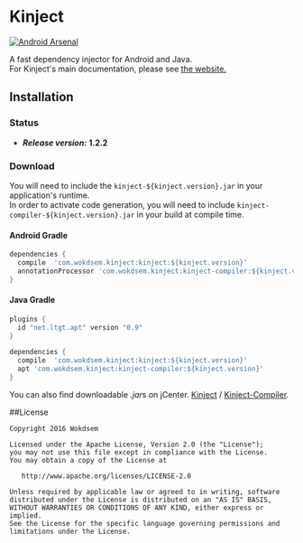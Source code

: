 
# Kinject

[![Android Arsenal](https://img.shields.io/badge/Android%20Arsenal-Kinject-green.svg?style=true)](https://android-arsenal.com/details/1/3931)

A fast dependency injector for Android and Java.  
For Kinject's main documentation, please see [the website.](http://wokdsem.github.io/Kinject/)
 
## Installation

### Status
* ***Release version:*** **1.2.2**

### Download 
You will need to include the `kinject-${kinject.version}.jar` in your application's runtime.  
In order to activate code generation, you will need to include `kinject-compiler-${kinject.version}.jar`
in your build at compile time.

#### Android Gradle

```groovy
dependencies {
  compile  'com.wokdsem.kinject:kinject:${kinject.version}'
  annotationProcessor 'com.wokdsem.kinject:kinject-compiler:${kinject.version}'
}
```

#### Java Gradle

```groovy
plugins {
  id "net.ltgt.apt" version "0.9"
}

dependencies {
  compile  'com.wokdsem.kinject:kinject:${kinject.version}'
  apt 'com.wokdsem.kinject:kinject-compiler:${kinject.version}'
}
```

You can also find downloadable *.jar*s on jCenter.
[Kinject](https://bintray.com/artifact/download/wokdsem/maven/com/wokdsem/kinject/kinject/1.2.2/kinject-1.2.2.jar) /
[Kinject-Compiler](https://bintray.com/artifact/download/wokdsem/maven/com/wokdsem/kinject/kinject-compiler/1.2.2/kinject-compiler-1.2.2.jar).

##License

	Copyright 2016 Wokdsem

    Licensed under the Apache License, Version 2.0 (the "License");
    you may not use this file except in compliance with the License.
    You may obtain a copy of the License at

       http://www.apache.org/licenses/LICENSE-2.0

    Unless required by applicable law or agreed to in writing, software
    distributed under the License is distributed on an "AS IS" BASIS,
    WITHOUT WARRANTIES OR CONDITIONS OF ANY KIND, either express or implied.
    See the License for the specific language governing permissions and
    limitations under the License.